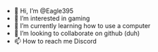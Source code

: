 - 👋 Hi, I’m @Eagle395
- 👀 I’m interested in gaming
- 🌱 I’m currently learning how to use a computer
- 💞️ I’m looking to collaborate on github (duh)
- 📫 How to reach me Discord

<!---
Eagle395/Eagle395 is a ✨ special ✨ repository because its `README.md` (this file) appears on your GitHub profile.
You can click the Preview link to take a look at your changes.
--->
